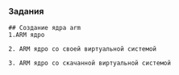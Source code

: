 ### Задания

    ## Создание ядра arm
    1.ARM ядро

    2. ARM ядро со своей виртуальной системой

    3. ARM ядро со скачанной виртуальной системой
